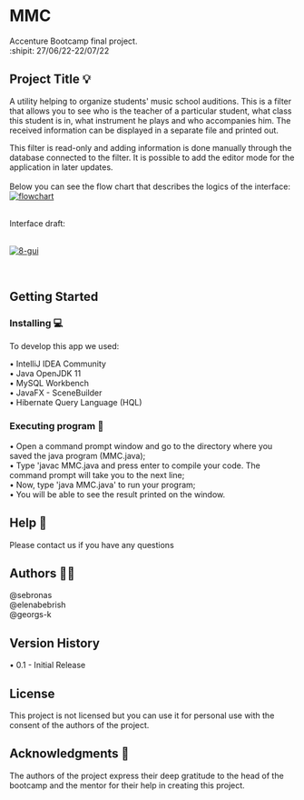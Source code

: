 # MMC 
Accenture Bootcamp final project. <br /> :shipit: 27/06/22-22/07/22


## Project Title :bulb:
A utility helping to organize students' music school auditions. 
This is a filter that allows you to see who is the teacher of a particular student, what class this student is in, what instrument he plays and who accompanies him. The received information can be displayed in a separate file and printed out. 

This filter is read-only and adding information is done manually through the database connected to the filter. It is possible to add the editor mode for the application in later updates. <br />
<br />
Below you can see the flow chart that describes the logics of the interface: <br />
<a href="https://ibb.co/r614LdY"><img src="https://i.ibb.co/4T5PD1z/flowchart.png" alt="flowchart" border="0"></a>

<br />
Interface draft: <br />
<br />

<a href="https://ibb.co/5sDc20v"><img src="https://i.ibb.co/DwXKLJk/8-gui.jpg" alt="8-gui" border="0"></a>

<br />

## Getting Started

### **Installing** :computer:
To develop this app we used: <br /> 

•	IntelliJ IDEA Community <br /> 
•	Java OpenJDK 11 <br /> 
•	MySQL Workbench <br /> 
•	JavaFX - SceneBuilder <br /> 
•	Hibernate Query Language (HQL)

### **Executing program** :electric_plug:

•	Open a command prompt window and go to the directory where you saved the java program (MMC.java); <br /> 
•	Type 'javac MMC.java and press enter to compile your code. The command prompt will take you to the next line; <br /> 
•	Now, type 'java MMC.java' to run your program; <br />
•	You will be able to see the result printed on the window.

## Help :e-mail:
Please contact us if you have any questions

## Authors :technologist:

@sebronas <br /> @elenabebrish <br /> @georgs-k

## Version History
•	0.1 - Initial Release


## License

This project is not licensed but you can use it for personal use with the consent of the authors of the project.

## Acknowledgments :star_struck:

The authors of the project express their deep gratitude to the head of the bootcamp and the mentor for their help in creating this project.

